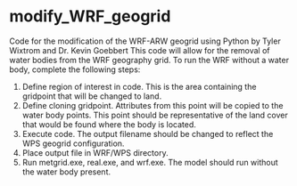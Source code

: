 # modify_WRF_geogrid
Code for the modification of the WRF-ARW geogrid using Python
by Tyler Wixtrom and Dr. Kevin Goebbert
This code will allow for the removal of water bodies from the WRF geography grid.
To run the WRF without a water body, complete the following steps:
  1. Define region of interest in code. This is the area containing the gridpoint that will be
     changed to land.
  2. Define cloning gridpoint. Attributes from this point will be copied to the water body points.
     This point should be representative of the land cover that would be found where the body is
     located.
  3. Execute code. The output filename should be changed to reflect the WPS geogrid configuration.
  4. Place output file in WRF/WPS directory.
  5. Run metgrid.exe, real.exe, and wrf.exe. The model should run without the water body present. 
